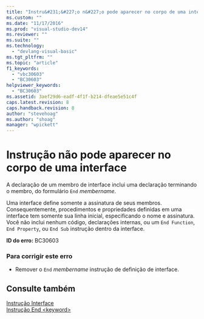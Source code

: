 ```yaml
---
title: "Instru&#231;&#227;o n&#227;o pode aparecer no corpo de uma interface | Microsoft Docs"
ms.custom: ""
ms.date: "11/17/2016"
ms.prod: "visual-studio-dev14"
ms.reviewer: ""
ms.suite: ""
ms.technology: 
  - "devlang-visual-basic"
ms.tgt_pltfrm: ""
ms.topic: "article"
f1_keywords: 
  - "vbc30603"
  - "BC30603"
helpviewer_keywords: 
  - "BC30603"
ms.assetid: 3aef29d6-eadf-4f1f-b214-dfeae5e51c4f
caps.latest.revision: 8
caps.handback.revision: 8
author: "stevehoag"
ms.author: "shoag"
manager: "wpickett"
---
```

# Instru&#231;&#227;o n&#227;o pode aparecer no corpo de uma interface
A declaração de um membro de interface inclui uma declaração terminando o membro, do formulário `End` *membername*.  
  
 Uma interface define somente a assinatura de seus membros. Consequentemente, procedimentos e propriedades definidas em uma interface tem somente sua linha inicial, especificando o nome e assinatura. Você não inclui nenhum código, declarações internas, ou um `End Function`, `End Property`, ou `End Sub` instrução dentro da interface.  
  
 **ID do erro:** BC30603  
  
### Para corrigir este erro  
  
-   Remover o `End` *membername* instrução de definição de interface.  
  
## Consulte também  
 [Instrução Interface](../../visual-basic/language-reference/statements/interface-statement.md)   
 [Instrução End \<keyword\>](../../visual-basic/language-reference/statements/end-keyword-statement.md)